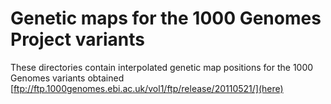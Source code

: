 Genetic maps for the 1000 Genomes Project variants
=====

These directories contain interpolated genetic map positions for the 1000 Genomes variants obtained [ftp://ftp.1000genomes.ebi.ac.uk/vol1/ftp/release/20110521/](here)
